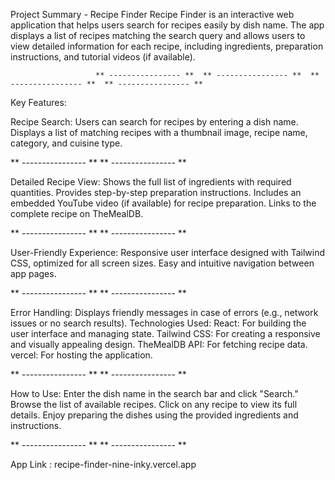 Project Summary - Recipe Finder
Recipe Finder is an interactive web application that helps users search for recipes easily by dish name. The app displays a list of recipes matching the search query and allows users to view detailed information for each recipe, including ingredients, preparation instructions, and tutorial videos (if available).

                       ** ---------------- **  ** ---------------- **  ** ---------------- **  ** ---------------- **

Key Features:

Recipe Search:
Users can search for recipes by entering a dish name.
Displays a list of matching recipes with a thumbnail image, recipe name, category, and cuisine type.

** ---------------- ** ** ---------------- **

Detailed Recipe View:
Shows the full list of ingredients with required quantities.
Provides step-by-step preparation instructions.
Includes an embedded YouTube video (if available) for recipe preparation.
Links to the complete recipe on TheMealDB.

** ---------------- ** ** ---------------- **

User-Friendly Experience:
Responsive user interface designed with Tailwind CSS, optimized for all screen sizes.
Easy and intuitive navigation between app pages.

** ---------------- ** ** ---------------- **

Error Handling:
Displays friendly messages in case of errors (e.g., network issues or no search results).
Technologies Used:
React: For building the user interface and managing state.
Tailwind CSS: For creating a responsive and visually appealing design.
TheMealDB API: For fetching recipe data.
vercel: For hosting the application.

** ---------------- ** ** ---------------- **

How to Use:
Enter the dish name in the search bar and click "Search."
Browse the list of available recipes.
Click on any recipe to view its full details.
Enjoy preparing the dishes using the provided ingredients and instructions.

** ---------------- ** ** ---------------- **

App Link : recipe-finder-nine-inky.vercel.app

